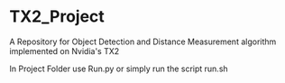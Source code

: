 # TX2_Project
A Repository for Object Detection and Distance Measurement algorithm implemented on Nvidia's TX2

In Project Folder use Run.py or simply run the script run.sh